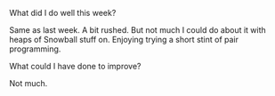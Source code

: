 What did I do well this week?

Same as last week. A bit rushed. But not much I could do about it with heaps of Snowball stuff on. Enjoying trying a short stint of pair programming.

What could I have done to improve?

Not much.
